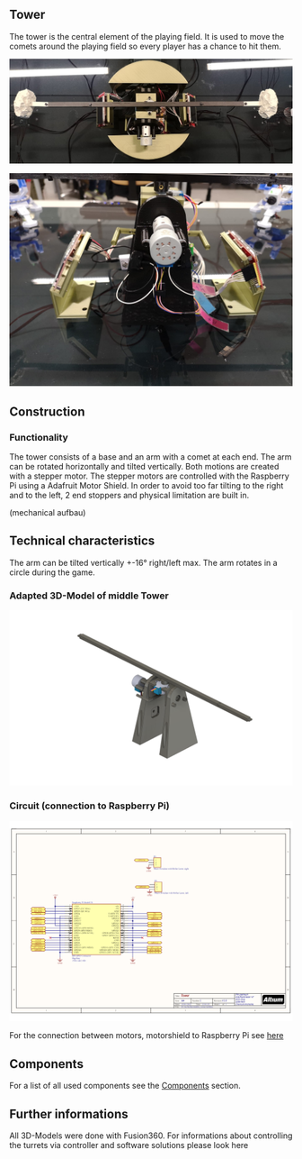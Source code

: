 
## Tower

The tower is the central element of the playing field. It is used to move the comets around the playing field so every player has a chance to hit them.

![View from the top](assets/tower2.jpeg)

![View from the side](assets/tower1.jpeg)

## Construction

### Functionality

The tower consists of a base and an arm with a comet at each end. The arm can be rotated horizontally and tilted vertically. Both motions are created with a stepper motor. The stepper motors are controlled with the Raspberry Pi using a Adafruit Motor Shield. In order to avoid too far tilting to the right and to the left, 2 end stoppers and physical limitation are built in.

(mechanical aufbau)
## Technical characteristics

The arm can be tilted vertically +-16° right/left max.
The arm rotates in a circle during the game.

### Adapted 3D-Model of middle Tower

![Middle Tower](3D_models/Tower/middle_Tower_png.png)

### Circuit (connection to Raspberry Pi)

![Middle Tower circuit](circuit/middle_tower1.png)

For the connection between motors, motorshield to Raspberry Pi see [here](https://learn.adafruit.com/adafruit-dc-and-stepper-motor-hat-for-raspberry-pi/stacking-hats)


## Components

For a list of all used components see the [Components](Components.md) section.

## Further informations

All 3D-Models were done with Fusion360.
For informations about controlling the turrets via controller and software solutions please look here

